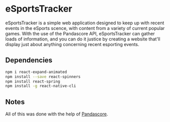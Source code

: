# eSportsTracker

eSportsTracker is a simple web application designed to keep up with recent events in the eSports scence, with content from a variety of current popular games. With the use of the Pandascore API, eSportsTracker can gather loads of information, and you can do it justice by creating a website that'll display just about anything concerning recent esporting events.

## Dependencies
```bash
npm i react-expand-animated
npm install --save react-spinners
npm install react-spring
npm install -g react-native-cli
```
## Notes
All of this was done with the help of [Pandascore](https://pandascore.co/).
